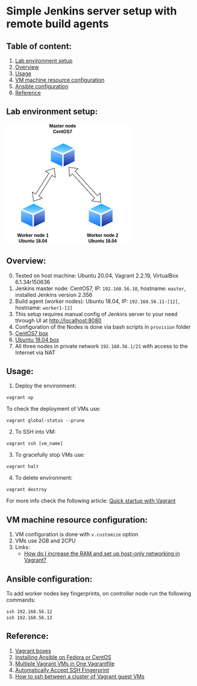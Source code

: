 # Simple Jenkins server setup with remote build agents

## Table of content:
1. [Lab environment setup](#lab-environment-setup)
2. [Overview](#overview)
3. [Usage](#usage)
4. [VM machine resource configuration](#vm-machine-resource-configuration)
5. [Ansible configuration](#ansible-configuration)
6. [Reference](#reference)

## Lab environment setup:  
![](./img/jenkins-lab.png)

## Overview:
0. Tested on host machine: Ubuntu 20.04, Vagrant 2.2.19, VirtualBox 6.1.34r150636
1. Jenkins master node: CentOS7, IP: `192.168.56.10`, hostname: `master`, installed Jenkins version 2.356
2. Build agent (worker nodes): Ubuntu 18.04, IP: `192.168.56.11-[12]`, hostname: `worker1-[2]` 
3. This setup requires manual config of Jenkins server to your need through UI at [http://localhost:8080](http://localhost:8080)
4. Configuration of the Nodes is done via bash scripts in `provision` folder
5. [CentOS7 box](https://app.vagrantup.com/centos/boxes/7)
6. [Ubuntu 18.04 box](https://app.vagrantup.com/ubuntu/boxes/bionic64)
7. All three nodes in private network `192.168.56.1/21` with access to the Internet via NAT

## Usage:
1. Deploy the environment:
```shell
vagrant up
```
To check the deployment of VMs use:
```shell
vagrant global-status --prune
```
2. To SSH into VM:
```shell
vagrant ssh [vm_name]
```
3. To gracefully stop VMs use:
```shell
vagrant halt
```
4. To delete environment:
```shell
vagrant destroy
```
For more info check the following article: [Quick startup with Vagrant](https://brain2life.hashnode.dev/quick-startup-with-vagrant)

## VM machine resource configuration:
1. VM configuration is done with `v.customize` option
2. VMs use 2GB and 2CPU
2. Links:
    - [How do I increase the RAM and set up host-only networking in Vagrant?](https://stackoverflow.com/questions/12308149/how-do-i-increase-the-ram-and-set-up-host-only-networking-in-vagrant)

## Ansible configuration:
To add worker nodes key fingerprints, on controller node run the following commands:
```shell
ssh 192.168.56.12
ssh 192.168.56.13
```

## Reference:
1. [Vagrant boxes](https://app.vagrantup.com/boxes/search)
2. [Installing Ansible on Fedora or CentOS](https://docs.ansible.com/ansible/latest/installation_guide/installation_distros.html#installing-ansible-on-fedora-or-centos)
3. [Multiple Vagrant VMs in One Vagrantfile](https://www.thisprogrammingthing.com/2015/multiple-vagrant-vms-in-one-vagrantfile/)
4. [Automatically Accept SSH Fingerprint](https://www.putorius.net/automatically-accept-ssh-fingerprint.html)
5. [How to ssh between a cluster of Vagrant guest VMs](https://superuser.com/questions/671191/how-to-ssh-between-a-cluster-of-vagrant-guest-vms)